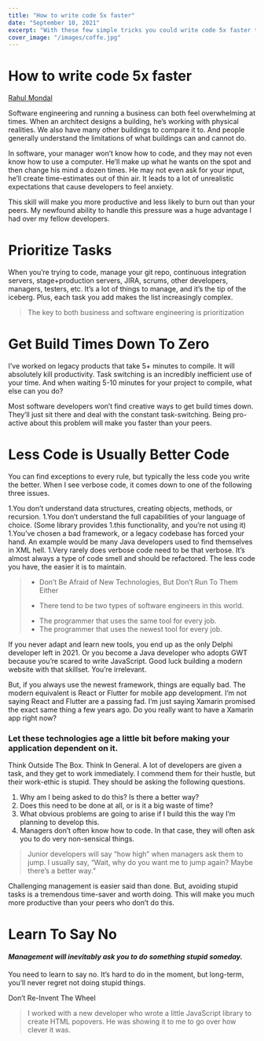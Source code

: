 ```yaml
---
title: "How to write code 5x faster"
date: "September 10, 2021"
excerpt: "With these few simple tricks you could write code 5x faster than your current speed."
cover_image: "/images/coffe.jpg"
---
```


# How to write code 5x faster

[Rahul Mondal](https://rahulmondal.vercel.app)

Software engineering and running a business can both feel overwhelming at times.
When an architect designs a building, he’s working with physical realities. We also have many other buildings to compare it to. And people generally understand the limitations of what buildings can and cannot do.

In software, your manager won’t know how to code, and they may not even know how to use a computer. He’ll make up what he wants on the spot and then change his mind a dozen times. He may not even ask for your input, he’ll create time-estimates out of thin air. It leads to a lot of unrealistic expectations that cause developers to feel anxiety.

This skill will make you more productive and less likely to burn out than your peers. My newfound ability to handle this pressure was a huge advantage I had over my fellow developers.

# Prioritize Tasks

When you’re trying to code, manage your git repo, continuous integration servers, stage+production servers, JIRA, scrums, other developers, managers, testers, etc. It’s a lot of things to manage, and it’s the tip of the iceberg. Plus, each task you add makes the list increasingly complex.

> The key to both business and software engineering is prioritization

# **Get Build Times Down To Zero**

I’ve worked on legacy products that take 5+ minutes to compile. It will absolutely kill productivity. Task switching is an incredibly inefficient use of your time. And when waiting 5-10 minutes for your project to compile, what else can you do?

Most software developers won’t find creative ways to get build times down. They’ll just sit there and deal with the constant task-switching. Being pro-active about this problem will make you faster than your peers.

# Less Code is Usually Better Code

You can find exceptions to every rule, but typically the less code you write the better. When I see verbose code, it comes down to one of the following three issues.

1.You don’t understand data structures, creating objects, methods, or recursion.
1.You don’t understand the full capabilities of your language of choice. (Some library provides 1.this functionality, and you’re not using it)
1.You’ve chosen a bad framework, or a legacy codebase has forced your hand. An example would be many Java developers used to find themselves in XML hell.
1.Very rarely does verbose code need to be that verbose. It’s almost always a type of code smell and should be refactored. The less code you have, the easier it is to maintain.

> - Don’t Be Afraid of New Technologies, But Don’t Run To Them Either
>
> * There tend to be two types of software engineers in this world.
>
> - The programmer that uses the same tool for every job.
> - The programmer that uses the newest tool for every job.

If you never adapt and learn new tools, you end up as the only Delphi developer left in 2021. Or you become a Java developer who adopts GWT because you’re scared to write JavaScript. Good luck building a modern website with that skillset. You’re irrelevant.

But, if you always use the newest framework, things are equally bad. The modern equivalent is React or Flutter for mobile app development. I’m not saying React and Flutter are a passing fad. I’m just saying Xamarin promised the exact same thing a few years ago. Do you really want to have a Xamarin app right now?

### Let these technologies age a little bit before making your application dependent on it.

Think Outside The Box. Think In General.
A lot of developers are given a task, and they get to work immediately. I commend them for their hustle, but their work-ethic is stupid. They should be asking the following questions.

1. Why am I being asked to do this? Is there a better way?
1. Does this need to be done at all, or is it a big waste of time?
1. What obvious problems are going to arise if I build this the way I’m planning to develop this.
1. Managers don’t often know how to code. In that case, they will often ask you to do very non-sensical things.

> Junior developers will say “how high” when managers ask them to jump. I usually say, “Wait, why do you want me to jump again? Maybe there’s a better way.”

Challenging management is easier said than done. But, avoiding stupid tasks is a tremendous time-saver and worth doing. This will make you much more productive than your peers who don’t do this.

# Learn To Say No

#### _Management will inevitably ask you to do something stupid someday._

You need to learn to say no. It’s hard to do in the moment, but long-term, you’ll never regret not doing stupid things.

Don’t Re-Invent The Wheel

> I worked with a new developer who wrote a little JavaScript library to create HTML popovers. He was showing it to me to go over how clever it was.
